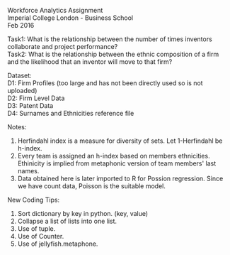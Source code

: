 Workforce Analytics Assignment   
Imperial College London - Business School    
Feb 2016   

Task1: What is the relationship between the number of times inventors collaborate and project performance?   
Task2: What is the relationship between the ethnic composition of a firm and the likelihood that an inventor 
       will move to that firm?   

Dataset:   
D1: Firm Profiles (too large and has not been directly used so is not uploaded)    
D2: Firm Level Data   
D3: Patent Data    
D4: Surnames and Ethnicities reference file    

Notes:    
1) Herfindahl index is a measure for diversity of sets.  Let 1-Herfindahl be h-index.    
2) Every team is assigned an h-index based on members ethnicities. Ethinicity is implied from metaphonic version of team members' last names.    
3) Data obtained here is later imported to R for Possion regression. Since we have count data, Poisson is the suitable model.      

New Coding Tips:    
1) Sort dictionary by key in python. (key, value)    
2) Collapse a list of lists into one list.    
3) Use of tuple.    
4) Use of Counter.    
5) Use of jellyfish.metaphone.    
